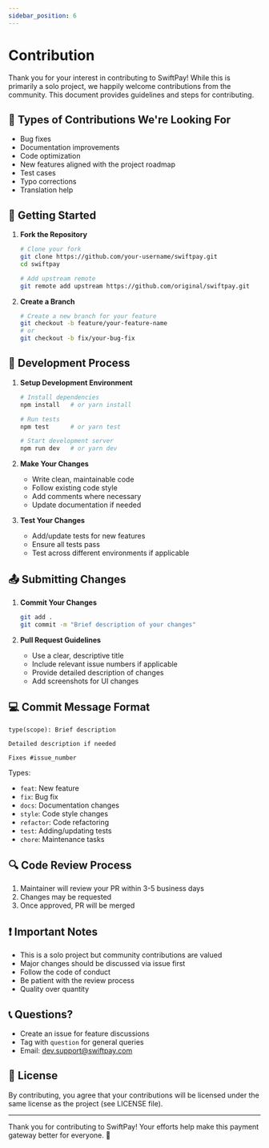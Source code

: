 ```yaml
---
sidebar_position: 6
---
```


# Contribution

Thank you for your interest in contributing to SwiftPay! While this is primarily a solo project, we happily welcome contributions from the community. This document provides guidelines and steps for contributing.

## 🎯 Types of Contributions We're Looking For

- Bug fixes
- Documentation improvements
- Code optimization
- New features aligned with the project roadmap
- Test cases
- Typo corrections
- Translation help

## 🚀 Getting Started

1. **Fork the Repository**
   ```bash
   # Clone your fork
   git clone https://github.com/your-username/swiftpay.git
   cd swiftpay

   # Add upstream remote
   git remote add upstream https://github.com/original/swiftpay.git
   ```

2. **Create a Branch**
   ```bash
   # Create a new branch for your feature
   git checkout -b feature/your-feature-name
   # or
   git checkout -b fix/your-bug-fix
   ```

## 📝 Development Process

1. **Setup Development Environment**
   ```bash
   # Install dependencies
   npm install   # or yarn install
   
   # Run tests
   npm test      # or yarn test
   
   # Start development server
   npm run dev   # or yarn dev
   ```

2. **Make Your Changes**
   - Write clean, maintainable code
   - Follow existing code style
   - Add comments where necessary
   - Update documentation if needed

3. **Test Your Changes**
   - Add/update tests for new features
   - Ensure all tests pass
   - Test across different environments if applicable

## 📤 Submitting Changes

1. **Commit Your Changes**
   ```bash
   git add .
   git commit -m "Brief description of your changes"
   ```

2. **Pull Request Guidelines**
   - Use a clear, descriptive title
   - Include relevant issue numbers if applicable
   - Provide detailed description of changes
   - Add screenshots for UI changes

## 💻 Commit Message Format

```
type(scope): Brief description

Detailed description if needed

Fixes #issue_number
```

Types:
- `feat`: New feature
- `fix`: Bug fix
- `docs`: Documentation changes
- `style`: Code style changes
- `refactor`: Code refactoring
- `test`: Adding/updating tests
- `chore`: Maintenance tasks

## 🔍 Code Review Process

1. Maintainer will review your PR within 3-5 business days
2. Changes may be requested
3. Once approved, PR will be merged

## ❗ Important Notes

- This is a solo project but community contributions are valued
- Major changes should be discussed via issue first
- Follow the code of conduct
- Be patient with the review process
- Quality over quantity

## 📞 Questions?

- Create an issue for feature discussions
- Tag with `question` for general queries
- Email: dev.support@swiftpay.com

## 📜 License

By contributing, you agree that your contributions will be licensed under the same license as the project (see LICENSE file).

---

Thank you for contributing to SwiftPay! Your efforts help make this payment gateway better for everyone. 🙏
